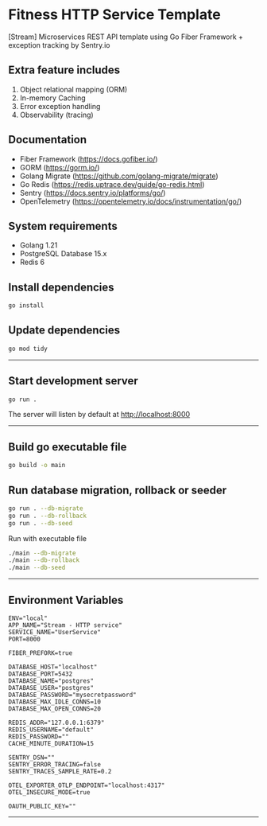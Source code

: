 # Fitness HTTP Service Template

[Stream] Microservices REST API template using Go Fiber Framework + exception tracking by Sentry.io

## Extra feature includes

1. Object relational mapping (ORM)
2. In-memory Caching
3. Error exception handling
4. Observability (tracing)

## Documentation

- Fiber Framework (<https://docs.gofiber.io/>)
- GORM (<https://gorm.io/>)
- Golang Migrate (<https://github.com/golang-migrate/migrate>)
- Go Redis (<https://redis.uptrace.dev/guide/go-redis.html>)
- Sentry (<https://docs.sentry.io/platforms/go/>)
- OpenTelemetry (<https://opentelemetry.io/docs/instrumentation/go/>)

## System requirements

- Golang 1.21
- PostgreSQL Database 15.x
- Redis 6

## Install dependencies

```bash
go install
```

## Update dependencies

```bash
go mod tidy
```

---

## Start development server

```bash
go run .
```

The server will listen by default at <http://localhost:8000>

---

## Build go executable file

```bash
go build -o main
```

## Run database migration, rollback or seeder

```bash
go run . --db-migrate
go run . --db-rollback
go run . --db-seed
```

Run with executable file

```bash
./main --db-migrate
./main --db-rollback
./main --db-seed
```

---

## Environment Variables

```env
ENV="local"
APP_NAME="Stream - HTTP service"
SERVICE_NAME="UserService"
PORT=8000

FIBER_PREFORK=true

DATABASE_HOST="localhost"
DATABASE_PORT=5432
DATABASE_NAME="postgres"
DATABASE_USER="postgres"
DATABASE_PASSWORD="mysecretpassword"
DATABASE_MAX_IDLE_CONNS=10
DATABASE_MAX_OPEN_CONNS=20

REDIS_ADDR="127.0.0.1:6379"
REDIS_USERNAME="default"
REDIS_PASSWORD=""
CACHE_MINUTE_DURATION=15

SENTRY_DSN=""
SENTRY_ERROR_TRACING=false
SENTRY_TRACES_SAMPLE_RATE=0.2

OTEL_EXPORTER_OTLP_ENDPOINT="localhost:4317"
OTEL_INSECURE_MODE=true

OAUTH_PUBLIC_KEY=""
```

---
